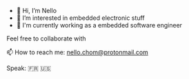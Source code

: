 - 👋 Hi, I’m Nello
- 👀 I’m interested in embedded electronic stuff
- :man: I'm currently working as a embedded software engineer

Feel free to collaborate with

📫 How to reach me: nello.chom@protonmail.com

Speak: :fr: :us:
<!---
Pyragric/Pyragric is a ✨ special ✨ repository because its `README.md` (this file) appears on your GitHub profile.
You can click the Preview link to take a look at your changes.
--->
